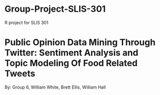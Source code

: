 # Group-Project-SLIS-301
R project for SLIS 301


# Public Opinion Data Mining Through Twitter: Sentiment Analysis and Topic Modeling Of Food Related Tweets
By: Group 6,
William White,
Brett Ellis,
William Hall
